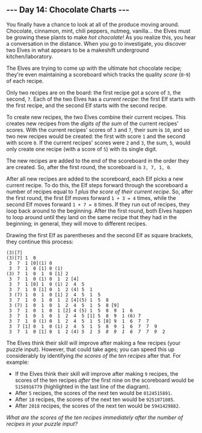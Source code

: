 <article class="day-desc"><h2>--- Day 14: Chocolate Charts ---</h2><p>You finally have a chance to look at all of the produce moving around. Chocolate, cinnamon, mint, chili peppers, nutmeg, vanilla... the Elves must be growing these plants to <span title="Please do not use a programming puzzle as a recipe for hot chocolate. I cannot guarantee your safety.">make</span> <em>hot chocolate</em>! As you realize this, you hear a conversation in the distance. When you go to investigate, you discover two Elves in what appears to be a makeshift underground kitchen/laboratory.</p>
<p>The Elves are trying to come up with the ultimate hot chocolate recipe; they're even maintaining a scoreboard which tracks the quality <em>score</em> (<code>0</code>-<code>9</code>) of each recipe.</p>
<p>Only two recipes are on the board: the first recipe got a score of <code>3</code>, the second, <code>7</code>. Each of the two Elves has a <em>current recipe</em>: the first Elf starts with the first recipe, and the second Elf starts with the second recipe.</p>
<p>To create new recipes, the two Elves combine their current recipes.  This creates new recipes from the <em>digits of the sum</em> of the current recipes' scores.  With the current recipes' scores of <code>3</code> and <code>7</code>, their sum is <code>10</code>, and so two new recipes would be created: the first with score <code>1</code> and the second with score <code>0</code>. If the current recipes' scores were <code>2</code> and <code>3</code>, the sum, <code>5</code>, would only create one recipe (with a score of <code>5</code>) with its single digit.</p>
<p>The new recipes are added to the end of the scoreboard in the order they are created.  So, after the first round, the scoreboard is <code>3, 7, 1, 0</code>.</p>
<p>After all new recipes are added to the scoreboard, each Elf picks a new current recipe.  To do this, the Elf steps forward through the scoreboard a number of recipes equal to <em>1 plus the score of their current recipe</em>. So, after the first round, the first Elf moves forward <code>1 + 3 = 4</code> times, while the second Elf moves forward <code>1 + 7 = 8</code> times. If they run out of recipes, they loop back around to the beginning. After the first round, both Elves happen to loop around until they land on the same recipe that they had in the beginning; in general, they will move to different recipes.</p>
<p>Drawing the first Elf as parentheses and the second Elf as square brackets, they continue this process:</p>
<pre><code>(3)[7]
(3)[7] 1  0 
 3  7  1 [0](1) 0 
 3  7  1  0 [1] 0 (1)
(3) 7  1  0  1  0 [1] 2 
 3  7  1  0 (1) 0  1  2 [4]
 3  7  1 [0] 1  0 (1) 2  4  5 
 3  7  1  0 [1] 0  1  2 (4) 5  1 
 3 (7) 1  0  1  0 [1] 2  4  5  1  5 
 3  7  1  0  1  0  1  2 [4](5) 1  5  8 
 3 (7) 1  0  1  0  1  2  4  5  1  5  8 [9]
 3  7  1  0  1  0  1 [2] 4 (5) 1  5  8  9  1  6 
 3  7  1  0  1  0  1  2  4  5 [1] 5  8  9  1 (6) 7 
 3  7  1  0 (1) 0  1  2  4  5  1  5 [8] 9  1  6  7  7 
 3  7 [1] 0  1  0 (1) 2  4  5  1  5  8  9  1  6  7  7  9 
 3  7  1  0 [1] 0  1  2 (4) <em>5  1  5  8  9  1  6  7  7  9</em>  2 
</code></pre>
<p>The Elves think their skill will improve after making a few recipes (your puzzle input). However, that could take ages; you can speed this up considerably by identifying <em>the scores of the ten recipes</em> after that.  For example:</p>
<ul>
<li>If the Elves think their skill will improve after making <code>9</code> recipes, the scores of the ten recipes <em>after</em> the first nine on the scoreboard would be <code>5158916779</code> (highlighted in the last line of the diagram).</li>
<li>After <code>5</code> recipes, the scores of the next ten would be <code>0124515891</code>.</li>
<li>After <code>18</code> recipes, the scores of the next ten would be <code>9251071085</code>.</li>
<li>After <code>2018</code> recipes, the scores of the next ten would be <code>5941429882</code>.</li>
</ul>
<p><em>What are the scores of the ten recipes immediately after the number of recipes in your puzzle input?</em></p>
</article>
